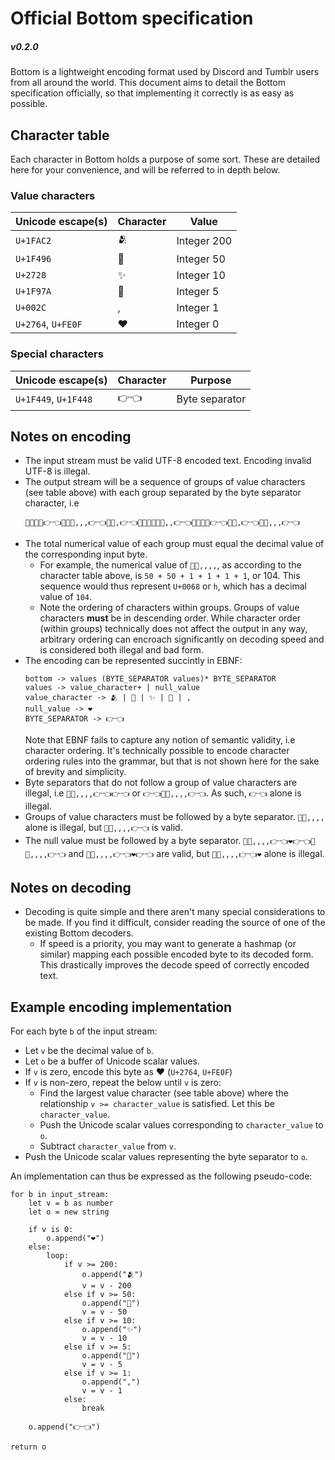 # Official Bottom specification
##### v0.2.0

Bottom is a lightweight encoding format used by Discord and Tumblr users from all around the world.
This document aims to detail the Bottom specification officially, so that implementing it correctly is as easy as possible.

## Character table
Each character in Bottom holds a purpose of some sort.
These are detailed here for your convenience, and will be referred to in depth below.

### Value characters
| Unicode escape(s)     | Character  | Value        |
|-----------------------|------------|--------------|
| `U+1FAC2`             | 🫂          | Integer 200  |
| `U+1F496`             | 💖         | Integer 50   |
| `U+2728`              | ✨         | Integer 10   |
| `U+1F97A`             | 🥺         | Integer 5    |
| `U+002C`              | ,          | Integer 1    |
| `U+2764`, `U+FE0F`    | ❤️         | Integer 0    |

### Special characters
| Unicode escape(s)     | Character  | Purpose          |
|-----------------------|------------|------------------|
| `U+1F449`, `U+1F448`  | 👉👈      | Byte separator    |

## Notes on encoding
- The input stream must be valid UTF-8 encoded text. Encoding invalid UTF-8 is illegal.
- The output stream will be a sequence of groups of value characters (see table above) with each group separated by the byte separator character, i.e
    ```
    💖✨✨✨👉👈💖💖🥺,,,👉👈💖💖,👉👈💖✨✨✨✨🥺,,👉👈💖💖✨🥺👉👈💖💖,👉👈💖✨,,,👉👈
    ```
- The total numerical value of each group must equal the decimal value of the corresponding input byte.
    - For example, the numerical value of `💖💖,,,,`, as according to the character table above, is
    `50 + 50 + 1 + 1 + 1 + 1`, or 104. This sequence would thus represent `U+0068` or `h`,
    which has a decimal value of `104`.
    - Note the ordering of characters within groups. Groups of value characters **must** be in descending order.
    While character order (within groups) technically does not affect the output in any way,
    arbitrary ordering can encroach significantly on decoding speed and is considered both illegal and bad form.
- The encoding can be represented succintly in EBNF:
    ```
    bottom -> values (BYTE_SEPARATOR values)* BYTE_SEPARATOR
    values -> value_character+ | null_value
    value_character -> 🫂 | 💖 | ✨ | 🥺 | ,
    null_value -> ❤️
    BYTE_SEPARATOR -> 👉👈
    ```
    Note that EBNF fails to capture any notion of semantic validity, i.e character ordering.
    It's technically possible to encode character ordering rules into the grammar, but that is not shown here
    for the sake of brevity and simplicity.
- Byte separators that do not follow a group of value characters are illegal, i.e `💖💖,,,,👉👈👉👈`
    or `👉👈💖💖,,,,👉👈`. As such, `👉👈` alone is illegal.
- Groups of value characters must be followed by a byte separator. `💖💖,,,,` alone is illegal, but `💖💖,,,,👉👈` is valid.
- The null value must be followed by a byte separator. `💖💖,,,,👉👈❤️👉👈💖💖,,,,👉👈` and `💖💖,,,,👉👈❤️👉👈` are valid, but `💖💖,,,,👉👈❤️` alone is illegal.

## Notes on decoding
- Decoding is quite simple and there aren't many special considerations to be made.
    If you find it difficult, consider reading the source of one of the existing Bottom decoders.
    - If speed is a priority, you may want to generate a hashmap (or similar) mapping each possible encoded byte to
    its decoded form. This drastically improves the decode speed of correctly encoded text.


## Example encoding implementation
For each byte `b` of the input stream:
- Let `v` be the decimal value of `b`.
- Let `o` be a buffer of Unicode scalar values.
- If `v` is zero, encode this byte as ❤️ (`U+2764`, `U+FE0F`)
- If `v` is non-zero, repeat the below until `v` is zero:
    - Find the largest value character (see table above) where the relationship `v >= character_value` is satisfied. Let this be `character_value`.
    - Push the Unicode scalar values corresponding to `character_value` to `o`.
    - Subtract `character_value` from `v`.
- Push the Unicode scalar values representing the byte separator to `o`.

An implementation can thus be expressed as the following pseudo-code:
```
for b in input_stream:
    let v = b as number
    let o = new string

    if v is 0:
        o.append("❤️")
    else:
        loop:
            if v >= 200:
                o.append("🫂")
                v = v - 200
            else if v >= 50:
                o.append("💖")
                v = v - 50
            else if v >= 10:
                o.append("✨")
                v = v - 10
            else if v >= 5:
                o.append("🥺")
                v = v - 5
            else if v >= 1:
                o.append(",")
                v = v - 1
            else:
                break

    o.append("👉👈")

return o
```
